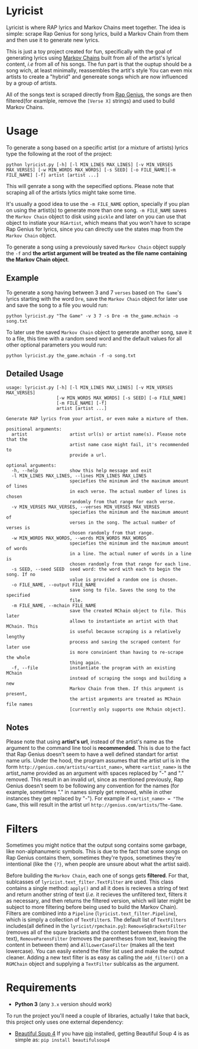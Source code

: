 # Lyricist

Lyricist is where RAP lyrics and Markov Chains meet together. The idea is simple:
scrape Rap Genius for song lyrics, build a Markov Chain from them and then use it
to generate new lyrics.

This is just a toy project created for fun, specifically with the goal of generating
lyrics using [Markov Chains](https://en.wikipedia.org/wiki/Markov_chain) built from 
all of the artist's lyrical content, *i.e* from all of his songs. The fun part is that 
the ouptup should be a song wich, at least minimally, reassembles the artit's style
You can even mix artists to create a "hybrid" and genereate songs which are now influenced
by a group of artists.

All of the songs text is scraped directly from [Rap Genius](http://rap.genius.com/), the songs are
then filtered(for examlple, remove the `[Verse X]` strings) and used to build Markov Chains.

# Usage

To generate a song based on a specific artist (or a mixture of artists) lyrics type the following
at the root of the project:

`python lyricist.py [-h] [-l MIN_LINES MAX_LINES] [-v MIN_VERSES MAX_VERSES] [-w MIN_WORDS MAX_WORDS] [-s SEED] [-o FILE_NAME][-m FILE_NAME] [-f] artist [artist ...]`

This will genrate a song with the sepecified options. Please note that scraping all of the artists lytics might take
some time.

It's usually a good idea to use the `-m FILE_NAME` option, specially if you plan on using the artist(s) to generate more than one
song. `-m FILE_NAME` saves the `Markov Chain` object to disk using `pickle` and later on you can use that object to instiate your `RGArtist`,
which means that you won't have to scrape Rap Genius for lyrics, since you can directly use the states map from the `Markov Chain` object.

To generate a song using a prevoiously saved `Markov Chain` object supply the `-f` and **the artist argument will be treated as the file name containing the Markov Chain object**.

## Example

To generate a song having between 3 and 7 `verses` based on `The Game`'s lyrics starting with the word `Dre`, save the 
`Markov Chain` object for later use and save the song to a file you would run:

`python lyricist.py "The Game" -v 3 7 -s Dre -m the_game.mchain -o song.txt`

To later use the saved `Markov Chain` object to generate another song, save it to a file, this time with a random seed word and the default 
values for all other optional parameters you would run:

`python lyricist.py the_game.mchain -f -o song.txt`

## Detailed Usage

```
usage: lyricist.py [-h] [-l MIN_LINES MAX_LINES] [-v MIN_VERSES MAX_VERSES]
                   [-w MIN_WORDS MAX_WORDS] [-s SEED] [-o FILE_NAME]
                   [-m FILE_NAME] [-f]
                   artist [artist ...]

Generate RAP lyrics from your artist, or even make a mixture of them.

positional arguments:
  artist                artist url(s) or artist name(s). Please note that the
                        artist name case might fail, it's recommended to
                        provide a url.

optional arguments:
  -h, --help            show this help message and exit
  -l MIN_LINES MAX_LINES, --lines MIN_LINES MAX_LINES
                        speciefies the minimum and the maximum amount of lines
                        in each verse. The actual number of lines is chosen
                        randomly from that range for each verse.
  -v MIN_VERSES MAX_VERSES, --verses MIN_VERSES MAX_VERSES
                        speciefies the minimum and the maximum amount of
                        verses in the song. The actual number of verses is
                        chosen randomly from that range.
  -w MIN_WORDS MAX_WORDS, --words MIN_WORDS MAX_WORDS
                        speciefies the minimum and the maximum amount of words
                        in a line. The actual numer of words in a line is
                        chosen randomly from that range for each line.
  -s SEED, --seed SEED  seed word: the word with each to begin the song. If no
                        value is provided a random one is chosen.
  -o FILE_NAME, --output FILE_NAME
                        save song to file. Saves the song to the specified
                        file.
  -m FILE_NAME, --mchain FILE_NAME
                        save the created MChain object to file. This later
                        allows to instantiate an artist with that MChain. This
                        is useful because scraping is a relatively lengthy
                        process and saving the scraped content for later use
                        is more convinient than having to re-scrape the whole
                        thing again.
  -f, --file            instantiate the program with an existing MChain
                        instead of scraping the songs and building a new
                        Markov Chain from them. If this argument is present,
                        the artist arguments are treated as MChain file names
                        [currently only supports one Mchain object].
```

## Notes

Please note that using **artist's url**, instead of the artist's name as the argument to the command line tool
is **recommended**. This is due to the fact that Rap Genius doesn't seem to have a well defined standart for 
artist name urls. Under the hood, the program assumes that the artist url is in the form `http://genius.com/artists/<artist_name>`, 
where `<artist_name>` is the artist_name provided as an argument with spaces replaced by "-" and "." removed. 
This result in an invalid url, since as mentioned previously, Rap Genius doesn't seem to be following any 
convention for the names (for example, sometimes "." in names simply get removed, while in other instances they get 
replaced by "-"). For example if `<artist_name> = "The Game`, this will result in the artist url `http://genius.com/artists/The-Game`.

# Filters

Sometimes you might notice that the output song contains some garbage, like non-alphanumeric symbols. This is due to the fact
that some songs on Rap Genius contains them, sometimes they're typos, sometimes they're intentional (like the `{?}`, when 
people are unsure about what the artist said).

Before building the `Markov Chain`, each one of songs gets **filtered**. For that, sublcasses of `lyricist.text_filter.TextFilter`
are used. This class contains a single method: `apply()` and all it does is recieves a string of text and return another string of text
(*i.e.* it recieves the unfiltered text, filters it as necessary, and then returns the filtered version, which will later might be subject
to more filtering before being used to build the Markov Chain). Filters are combined into a `Pipeline` (`lyricist.text_filter.Pipeline`), which
is simply a collection of `TextFilter`s. The default list of `TextFilters` includes(all defined in the `lyricist/rpmchain.py`): 
`RemoveSqBracketsFilter` (removes all of the squre brackets and the content between them from the text), 
`RemoveParensFilter` (removes the parentheses from text, leaving the content in between them) and `AllLowerCaseFilter` (makes all the text
lowercase). You can easily extend the filter list used and make the output cleaner. Adding a new text filter is as easy as 
calling the `add_filter()` on a `RGMChain` object and supplying a `TextFilter` sublcalss as the argument.

# Requirements

* **Python 3** (any `3.x` version should work)

To run the project you'll need a couple of libraries, actually I take that back, this project only uses one external
dependency:

* [Beautiful Soup 4](http://www.crummy.com/software/BeautifulSoup/)
    If you have [pip](https://pip.pypa.io/en/stable/) installed, getting Beautiful Soup 4 is as 
    simple as: `pip install beautifulsoup4`
